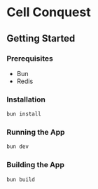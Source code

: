 # Cell Conquest

## Getting Started

### Prerequisites

- Bun
- Redis

### Installation

```bash
bun install
```

### Running the App

```bash
bun dev
```

### Building the App

```bash
bun build
```